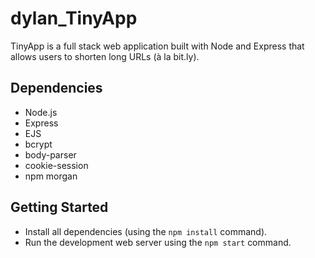 # dylan_TinyApp
TinyApp is a full stack web application built with Node and Express that allows users to shorten long URLs (à la bit.ly).

## Dependencies

- Node.js
- Express
- EJS
- bcrypt
- body-parser
- cookie-session
- npm morgan

## Getting Started

- Install all dependencies (using the `npm install` command).
- Run the development web server using the `npm start` command.
